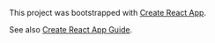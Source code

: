 This project was bootstrapped with [Create React App](https://github.com/facebookincubator/create-react-app).

See also [Create React App Guide](https://github.com/facebookincubator/create-react-app/blob/master/template/README.md).
